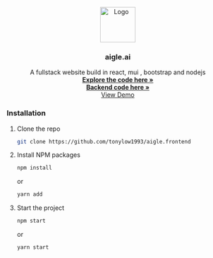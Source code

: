 <!-- PROJECT LOGO -->
<br />
<div align="center">
  <a href="#">
    <img src="https://image.freepik.com/free-vector/triangle-letter-ag-free-logo-design_8035-1.jpg" alt="Logo" width="80" height="80">
  </a>

  <h3 align="center">aigle.ai</h3>

  <p align="center">
    A fullstack website build in react, mui , bootstrap and nodejs 
    <br />
    <a href="https://github.com/tonylow1993/aigle.frontend"><strong>Explore the code here »</strong></a>
    <br />
    <a href="https://github.com/tonylow1993/aigle.backend"><strong>Backend code here »</strong></a>
    <br />
    <a href="https://gentle-sea-0936cdd00.4.azurestaticapps.net/">View Demo</a>
  </p>
</div>

### Installation

1. Clone the repo
   ```sh
   git clone https://github.com/tonylow1993/aigle.frontend
   ```
2. Install NPM packages
   ```sh
   npm install
   ```
   or
   ```sh
   yarn add
   ```
   
3. Start the project
    ```sh
   npm start
   ```
   or
   ```sh
   yarn start
   ```